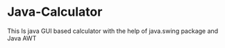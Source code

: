 # Java-Calculator

This Is java GUI based calculator with the help of java.swing package and Java AWT
